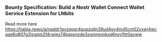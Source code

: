 ### Bounty Specification: Build a Nostr Wallet Connect Wallet Service Extension for LNbits

Read more here https://habla.news/a/naddr1qvzqqqr4gupzqljn39ud4gy4md5cm52vxwj4wcqae6q807g3lzgpm2f4rwjes74kqqxnzde3xsmrgvpkxq6nvvfht0avww
